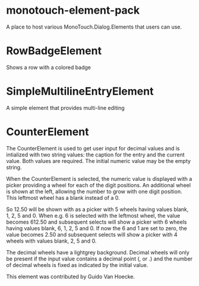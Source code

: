 monotouch-element-pack
======================

A place to host various MonoTouch.Dialog.Elements that users can use.

RowBadgeElement
===============

Shows a row with a colored badge

SimpleMultilineEntryElement 
===========================

A simple element that provides multi-line editing

CounterElement
==============

The CounterElement is used to get user input for decimal values and is
intialized with two string values: the caption for the entry and the
current value. Both values are required. The initial numeric value may
be the empty string.

When the CounterElement is selected, the numeric value is displayed
with a picker providing a wheel for each of the digit positions. An
additional wheel is shown at the left, allowing the number to grow
with one digit position. This leftmost wheel has a blank instead of
a 0.

So 12.50 will be shown with as a picker with 5 wheels having values
blank, 1, 2, 5 and 0. When e.g. 6 is selected with the leftmost wheel,
the value becomes 612.50 and subsequent selects will show a picker
with 6 wheels having values blank, 6, 1, 2, 5 and 0. If now the 6 and
1 are set to zero, the value becomes 2.50 and subsequent selects will
show a picker with 4 wheels with values blank, 2, 5 and 0.

The decimal wheels have a lightgrey background. Decimal wheels will
only be present if the input value contains a decimal point (, or .)
and the number of decimal wheels is fixed as indicated by the initial
value.

This element was contributed by Guido Van Hoecke.
